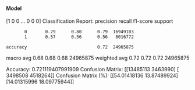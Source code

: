 #### Model
[1 0 0 ... 0 0 0]
Classification Report:
              precision    recall  f1-score   support

           0       0.79      0.80      0.79  16949103
           1       0.57      0.56      0.56   8016772

    accuracy                           0.72  24965875
   macro avg       0.68      0.68      0.68  24965875
weighted avg       0.72      0.72      0.72  24965875

Accuracy: 0.721119407991909
Confusion Matrix:
[[13485113  3463990]
 [ 3498508  4518264]]
Confusion Matrix (%):
[[54.01418136 13.87489924]
 [14.01315996 18.09775944]]
